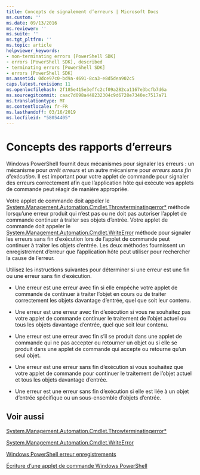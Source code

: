 ```yaml
---
title: Concepts de signalement d’erreurs | Microsoft Docs
ms.custom: ''
ms.date: 09/13/2016
ms.reviewer: ''
ms.suite: ''
ms.tgt_pltfrm: ''
ms.topic: article
helpviewer_keywords:
- non-terminating errors [PowerShell SDK]
- errors [PowerShell SDK], described
- terminating errors [PowerShell SDK]
- errors [PowerShell SDK]
ms.assetid: 0dce97c0-bd9a-4691-8ca3-e8d5dea902c5
caps.latest.revision: 11
ms.openlocfilehash: 2f185e415e3effc2cf09a282ca1167e3bcfb7d6a
ms.sourcegitcommit: caac7d098a448232304c9d6728e7340ec7517a71
ms.translationtype: MT
ms.contentlocale: fr-FR
ms.lasthandoff: 03/16/2019
ms.locfileid: "58054405"
---
```

# <a name="error-reporting-concepts"></a>Concepts des rapports d’erreurs

Windows PowerShell fournit deux mécanismes pour signaler les erreurs : un mécanisme pour *arrêt erreurs* et un autre mécanisme pour *erreurs sans fin d’exécution*. Il est important pour votre applet de commande pour signaler des erreurs correctement afin que l’application hôte qui exécute vos applets de commande peut réagir de manière appropriée.

Votre applet de commande doit appeler le [System.Management.Automation.Cmdlet.Throwterminatingerror*](/dotnet/api/System.Management.Automation.Cmdlet.ThrowTerminatingError) méthode lorsqu’une erreur produit qui n’est pas ou ne doit pas autoriser l’applet de commande continuer à traiter ses objets d’entrée. Votre applet de commande doit appeler le [System.Management.Automation.Cmdlet.WriteError](/dotnet/api/System.Management.Automation.Cmdlet.WriteError) méthode pour signaler les erreurs sans fin d’exécution lors de l’applet de commande peut continuer à traiter les objets d’entrée. Les deux méthodes fournissent un enregistrement d’erreur que l’application hôte peut utiliser pour rechercher la cause de l’erreur.

Utilisez les instructions suivantes pour déterminer si une erreur est une fin ou une erreur sans fin d’exécution.

- Une erreur est une erreur avec fin si elle empêche votre applet de commande de continuer à traiter l’objet en cours ou de traiter correctement les objets davantage d’entrée, quel que soit leur contenu.

- Une erreur est une erreur avec fin d’exécution si vous ne souhaitez pas votre applet de commande continuer le traitement de l’objet actuel ou tous les objets davantage d’entrée, quel que soit leur contenu.

- Une erreur est une erreur avec fin s’il se produit dans une applet de commande qui ne pas accepter ou retourner un objet ou si elle se produit dans une applet de commande qui accepte ou retourne qu’un seul objet.

- Une erreur est une erreur sans fin d’exécution si vous souhaitez que votre applet de commande pour continuer le traitement de l’objet actuel et tous les objets davantage d’entrée.

- Une erreur est une erreur sans fin d’exécution si elle est liée à un objet d’entrée spécifique ou un sous-ensemble d’objets d’entrée.

## <a name="see-also"></a>Voir aussi

[System.Management.Automation.Cmdlet.Throwterminatingerror*](/dotnet/api/System.Management.Automation.Cmdlet.ThrowTerminatingError)

[System.Management.Automation.Cmdlet.WriteError](/dotnet/api/System.Management.Automation.Cmdlet.WriteError)

[Windows PowerShell erreur enregistrements](./windows-powershell-error-records.md)

[Écriture d’une applet de commande Windows PowerShell](./writing-a-windows-powershell-cmdlet.md)
